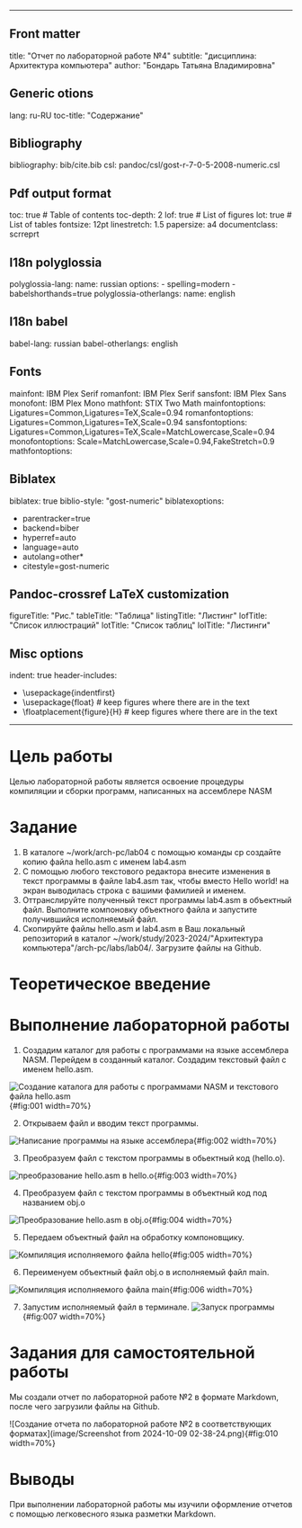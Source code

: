 
---
## Front matter
title: "Отчет по лабораторной работе №4"
subtitle: "дисциплина: Архитектура компьютера"
author: "Бондарь Татьяна Владимировна"

## Generic otions
lang: ru-RU
toc-title: "Содержание"

## Bibliography
bibliography: bib/cite.bib
csl: pandoc/csl/gost-r-7-0-5-2008-numeric.csl

## Pdf output format
toc: true # Table of contents
toc-depth: 2
lof: true # List of figures
lot: true # List of tables
fontsize: 12pt
linestretch: 1.5
papersize: a4
documentclass: scrreprt
## I18n polyglossia
polyglossia-lang:
  name: russian
  options:
	- spelling=modern
	- babelshorthands=true
polyglossia-otherlangs:
  name: english
## I18n babel
babel-lang: russian
babel-otherlangs: english
## Fonts
mainfont: IBM Plex Serif
romanfont: IBM Plex Serif
sansfont: IBM Plex Sans
monofont: IBM Plex Mono
mathfont: STIX Two Math
mainfontoptions: Ligatures=Common,Ligatures=TeX,Scale=0.94
romanfontoptions: Ligatures=Common,Ligatures=TeX,Scale=0.94
sansfontoptions: Ligatures=Common,Ligatures=TeX,Scale=MatchLowercase,Scale=0.94
monofontoptions: Scale=MatchLowercase,Scale=0.94,FakeStretch=0.9
mathfontoptions:
## Biblatex
biblatex: true
biblio-style: "gost-numeric"
biblatexoptions:
  - parentracker=true
  - backend=biber
  - hyperref=auto
  - language=auto
  - autolang=other*
  - citestyle=gost-numeric
## Pandoc-crossref LaTeX customization
figureTitle: "Рис."
tableTitle: "Таблица"
listingTitle: "Листинг"
lofTitle: "Список иллюстраций"
lotTitle: "Список таблиц"
lolTitle: "Листинги"
## Misc options
indent: true
header-includes:
  - \usepackage{indentfirst}
  - \usepackage{float} # keep figures where there are in the text
  - \floatplacement{figure}{H} # keep figures where there are in the text
---

# Цель работы

Целью лабораторной работы является освоение процедуры компиляции и сборки программ, написанных на ассемблере NASM

# Задание

1. В каталоге ~/work/arch-pc/lab04 с помощью команды cp создайте копию файла hello.asm с именем lab4.asm
2. С помощью любого текстового редактора внесите изменения в текст программы в файле lab4.asm так, чтобы вместо Hello world! на экран выводилась строка с вашими фамилией и именем.
3. Оттранслируйте полученный текст программы lab4.asm в объектный файл. Выполните компоновку объектного файла и запустите получившийся исполняемый файл.
4. Скопируйте файлы hello.asm и lab4.asm в Ваш локальный репозиторий в каталог ~/work/study/2023-2024/"Архитектура компьютера"/arch-pc/labs/lab04/. Загрузите файлы на Github.

# Теоретическое введение



# Выполнение лабораторной работы

1. Создадим каталог для работы с программами на языке ассемблера NASM. Перейдем в созданный каталог. Создадим текстовый файл с именем hello.asm.

![Создание каталога для работы с программами NASM и текстового файла hello.asm](image/img01.png){#fig:001 width=70%}

2. Открываем файл и вводим текст программы.

![Написание программы на языке ассемблера](image/img02.png){#fig:002 width=70%}

3. Преобразуем файл с текстом программы в обьектный код (hello.o).

![преобразование hello.asm в hello.o](image/img03.png){#fig:003 width=70%}

4. Преобразуем файл с текстом программы в объектный код под названием obj.o

![Преобразование hello.asm в obj.o](image/img04.png){#fig:004 width=70%}

5. Передаем объектный файл на обработку компоновщику.

![Компиляция исполняемого файла hello](image/img05.png){#fig:005 width=70%}

6. Переименуем объектный файл obj.o в исполняемый файл main.

![Компиляция исполняемого файла main](image/img06.png){#fig:006 width=70%}

7. Запустим исполняемый файл в терминале.
![Запуск программы](image/img07.png){#fig:007 width=70%}

# Задания для самостоятельной работы
Мы создали отчет по лабораторной работе №2 в формате Markdown, после чего загрузили файлы на Github.

![Создание отчета по лабораторной работе №2 в соответствующих форматах](image/Screenshot from 2024-10-09 02-38-24.png){#fig:010 width=70%}

# Выводы

При выполнении лабораторной работы мы изучили оформление отчетов с помощью легковесного языка разметки Markdown. 


